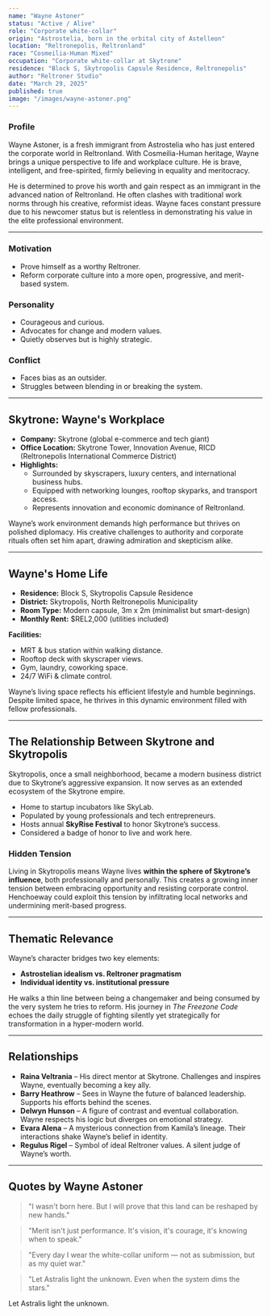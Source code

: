 ```yaml
---
name: "Wayne Astoner"
status: "Active / Alive"
role: "Corporate white-collar"
origin: "Astrostelia, born in the orbital city of Astelleon"
location: "Reltronepolis, Reltronland"
race: "Cosmeilia-Human Mixed"
occupation: "Corporate white-collar at Skytrone"
residence: "Block S, Skytropolis Capsule Residence, Reltronepolis"
author: "Reltroner Studio"
date: "March 29, 2025"
published: true
image: "/images/wayne-astoner.png"
---
```


### Profile
Wayne Astoner, is a fresh immigrant from Astrostelia who has just entered the corporate world in Reltronland. With Cosmeilia-Human heritage, Wayne brings a unique perspective to life and workplace culture. He is brave, intelligent, and free-spirited, firmly believing in equality and meritocracy.

He is determined to prove his worth and gain respect as an immigrant in the advanced nation of Reltronland. He often clashes with traditional work norms through his creative, reformist ideas. Wayne faces constant pressure due to his newcomer status but is relentless in demonstrating his value in the elite professional environment.

---

### Motivation
- Prove himself as a worthy Reltroner.
- Reform corporate culture into a more open, progressive, and merit-based system.

### Personality
- Courageous and curious.
- Advocates for change and modern values.
- Quietly observes but is highly strategic.

### Conflict
- Faces bias as an outsider.
- Struggles between blending in or breaking the system.

---

## Skytrone: Wayne's Workplace
- **Company:** Skytrone (global e-commerce and tech giant)
- **Office Location:** Skytrone Tower, Innovation Avenue, RICD (Reltronepolis International Commerce District)
- **Highlights:**
  - Surrounded by skyscrapers, luxury centers, and international business hubs.
  - Equipped with networking lounges, rooftop skyparks, and transport access.
  - Represents innovation and economic dominance of Reltronland.

Wayne’s work environment demands high performance but thrives on polished diplomacy. His creative challenges to authority and corporate rituals often set him apart, drawing admiration and skepticism alike.

---

## Wayne's Home Life
- **Residence:** Block S, Skytropolis Capsule Residence
- **District:** Skytropolis, North Reltronepolis Municipality
- **Room Type:** Modern capsule, 3m x 2m (minimalist but smart-design)
- **Monthly Rent:** $REL2,000 (utilities included)

**Facilities:**
- MRT & bus station within walking distance.
- Rooftop deck with skyscraper views.
- Gym, laundry, coworking space.
- 24/7 WiFi & climate control.

Wayne’s living space reflects his efficient lifestyle and humble beginnings. Despite limited space, he thrives in this dynamic environment filled with fellow professionals.

---

## The Relationship Between Skytrone and Skytropolis
Skytropolis, once a small neighborhood, became a modern business district due to Skytrone’s aggressive expansion. It now serves as an extended ecosystem of the Skytrone empire.

- Home to startup incubators like SkyLab.
- Populated by young professionals and tech entrepreneurs.
- Hosts annual **SkyRise Festival** to honor Skytrone’s success.
- Considered a badge of honor to live and work here.

### Hidden Tension
Living in Skytropolis means Wayne lives **within the sphere of Skytrone’s influence**, both professionally and personally. This creates a growing inner tension between embracing opportunity and resisting corporate control. Henchoeway could exploit this tension by infiltrating local networks and undermining merit-based progress.

---

## Thematic Relevance
Wayne’s character bridges two key elements:
- **Astrostelian idealism vs. Reltroner pragmatism**
- **Individual identity vs. institutional pressure**

He walks a thin line between being a changemaker and being consumed by the very system he tries to reform. His journey in *The Freezone Code* echoes the daily struggle of fighting silently yet strategically for transformation in a hyper-modern world.

---

## Relationships
- **Raina Veltrania** – His direct mentor at Skytrone. Challenges and inspires Wayne, eventually becoming a key ally.
- **Barry Heathrow** – Sees in Wayne the future of balanced leadership. Supports his efforts behind the scenes.
- **Delwyn Hunson** – A figure of contrast and eventual collaboration. Wayne respects his logic but diverges on emotional strategy.
- **Evara Alena** – A mysterious connection from Kamila’s lineage. Their interactions shake Wayne’s belief in identity.
- **Regulus Rigel** – Symbol of ideal Reltroner values. A silent judge of Wayne’s worth.

---

## Quotes by Wayne Astoner
> "I wasn't born here. But I will prove that this land can be reshaped by new hands."

> "Merit isn't just performance. It's vision, it's courage, it's knowing when to speak."

> "Every day I wear the white-collar uniform — not as submission, but as my quiet war."

> "Let Astralis light the unknown. Even when the system dims the stars."

Let Astralis light the unknown.

